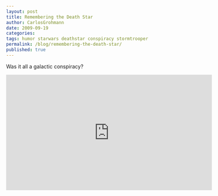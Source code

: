 ```yaml
---
layout: post
title: Remembering the Death Star
author: CarlosGrohmann
date: 2009-09-19
categories: 
tags: humor starwars deathstar conspiracy stormtrooper
permalink: /blog/remembering-the-death-star/
published: true
---
```


Was it all a galactic conspiracy?  

<iframe width="560" height="315" src="https://www.youtube.com/embed/xV7Ha3VDbzE" frameborder="0" allow="accelerometer; autoplay; encrypted-media; gyroscope; picture-in-picture" allowfullscreen></iframe>
